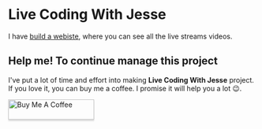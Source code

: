 # Live Coding With Jesse

I have [build a webiste](https://mittalyashu.github.io/livechathwithjesse), where you can see all the live streams videos.

## Help me! To continue manage this project

I've put a lot of time and effort into making **Live Coding With Jesse** project. If you love it, you can buy me a coffee. I promise it will help you a lot 😉.

<a href="https://www.buymeacoffee.com/mittalyashu" target="_blank"><img src="https://www.buymeacoffee.com/assets/img/custom_images/orange_img.png" alt="Buy Me A Coffee" style="height: 41px !important;width: 174px !important;box-shadow: 0px 3px 2px 0px rgba(190, 190, 190, 0.5) !important;-webkit-box-shadow: 0px 3px 2px 0px rgba(190, 190, 190, 0.5) !important;" ></a>
